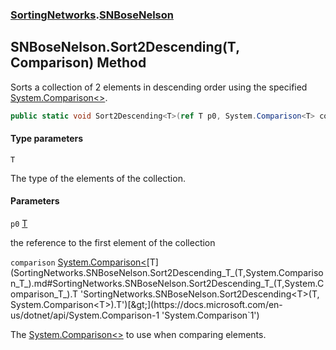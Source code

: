 ### [SortingNetworks](SortingNetworks.md 'SortingNetworks').[SNBoseNelson](SortingNetworks.SNBoseNelson.md 'SortingNetworks.SNBoseNelson')

## SNBoseNelson.Sort2Descending<T>(T, Comparison<T>) Method

Sorts a collection of 2 elements in descending order using the specified [System.Comparison&lt;&gt;](https://docs.microsoft.com/en-us/dotnet/api/System.Comparison-1 'System.Comparison`1').

```csharp
public static void Sort2Descending<T>(ref T p0, System.Comparison<T> comparison);
```
#### Type parameters

<a name='SortingNetworks.SNBoseNelson.Sort2Descending_T_(T,System.Comparison_T_).T'></a>

`T`

The type of the elements of the collection.
#### Parameters

<a name='SortingNetworks.SNBoseNelson.Sort2Descending_T_(T,System.Comparison_T_).p0'></a>

`p0` [T](SortingNetworks.SNBoseNelson.Sort2Descending_T_(T,System.Comparison_T_).md#SortingNetworks.SNBoseNelson.Sort2Descending_T_(T,System.Comparison_T_).T 'SortingNetworks.SNBoseNelson.Sort2Descending<T>(T, System.Comparison<T>).T')

the reference to the first element of the collection

<a name='SortingNetworks.SNBoseNelson.Sort2Descending_T_(T,System.Comparison_T_).comparison'></a>

`comparison` [System.Comparison&lt;](https://docs.microsoft.com/en-us/dotnet/api/System.Comparison-1 'System.Comparison`1')[T](SortingNetworks.SNBoseNelson.Sort2Descending_T_(T,System.Comparison_T_).md#SortingNetworks.SNBoseNelson.Sort2Descending_T_(T,System.Comparison_T_).T 'SortingNetworks.SNBoseNelson.Sort2Descending<T>(T, System.Comparison<T>).T')[&gt;](https://docs.microsoft.com/en-us/dotnet/api/System.Comparison-1 'System.Comparison`1')

The [System.Comparison&lt;&gt;](https://docs.microsoft.com/en-us/dotnet/api/System.Comparison-1 'System.Comparison`1') to use when comparing elements.